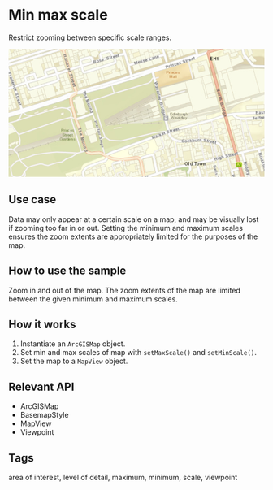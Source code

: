 # Min max scale

Restrict zooming between specific scale ranges.

![Image of min max scale](MinMaxScale.png)

## Use case

Data may only appear at a certain scale on a map, and may be visually lost if zooming too far in or out. Setting the minimum and maximum scales ensures the zoom extents are appropriately limited for the purposes of the map.

## How to use the sample

Zoom in and out of the map. The zoom extents of the map are limited between the given minimum and maximum scales.

## How it works

1. Instantiate an `ArcGISMap` object.
2. Set min and max scales of map with `setMaxScale()` and `setMinScale()`.
3. Set the map to a `MapView` object.
 
## Relevant API

* ArcGISMap
* BasemapStyle
* MapView
* Viewpoint

## Tags

area of interest, level of detail, maximum, minimum, scale, viewpoint
